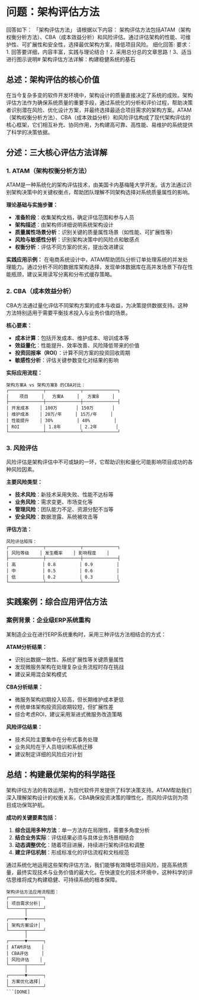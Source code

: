 # 问题：架构评估方法
回答如下：
「架构评估方法」 请根据以下内容：
架构评估方法包括ATAM（架构权衡分析方法）、CBA（成本效益分析）和风险评估。通过评估架构的性能、可维护性、可扩展性和安全性，选择最优架构方案，降低项目风险。
 细化回答: 
 要求：1. 回答要详细，内容丰富，实践与理论结合！2. 采用总分总的文章思路！3、适当进行图示说明# 架构评估方法详解：构建稳健系统的基石

## 总述：架构评估的核心价值

在当今复杂多变的软件开发环境中，架构设计的质量直接决定了系统的成败。架构评估方法作为确保系统质量的重要手段，通过系统化的分析和评价过程，帮助决策者识别潜在风险、优化设计方案，并最终选择最适合项目需求的架构方案。ATAM（架构权衡分析方法）、CBA（成本效益分析）和风险评估构成了现代架构评估的核心框架，它们相互补充、协同作用，为构建高可靠、高性能、易维护的系统提供了科学的决策依据。

## 分述：三大核心评估方法详解

### 1. ATAM（架构权衡分析方法）

ATAM是一种系统化的架构评估技术，由美国卡内基梅隆大学开发。该方法通过识别架构决策中的关键权衡点，帮助团队理解不同架构选择对系统质量属性的影响。

**理论基础与实施步骤：**
- **准备阶段**：收集架构文档，确定评估范围和参与人员
- **架构描述**：由架构师详细说明系统架构设计
- **质量属性场景分析**：识别关键的质量属性场景（如性能、可扩展性等）
- **风险与敏感性分析**：识别架构决策中的风险点和敏感点
- **权衡分析**：评估不同方案的优劣，提出改进建议

**实践应用示例：**
在电商系统设计中，ATAM帮助团队分析订单处理系统的并发处理能力。通过分析不同的数据库架构选择，发现单体数据库在高并发场景下存在性能瓶颈，建议采用读写分离和分布式缓存策略。

### 2. CBA（成本效益分析）

CBA方法通过量化评估不同架构方案的成本与收益，为决策提供数据支持。这种方法特别适用于需要平衡技术投入与业务价值的场景。

**核心要素：**
- **成本计算**：包括开发成本、维护成本、培训成本等
- **效益量化**：性能提升、效率改善、风险降低带来的价值
- **投资回报率（ROI）**：计算不同方案的投资回收周期
- **敏感性分析**：评估关键参数变化对结果的影响

**实际应用流程：**
```
架构方案A vs 架构方案B 的CBA对比：
┌─────────────┬─────────────┬─────────────┐
│    项目     │   方案A     │   方案B     │
├─────────────┼─────────────┼─────────────┤
│ 开发成本    │ 100万       │ 150万       │
│ 维护成本    │ 20万/年     │ 15万/年     │
│ 性能提升    │ 30%         │ 40%         │
│ ROI         │ 1.8年       │ 2.2年       │
└─────────────┴─────────────┴─────────────┘
```

### 3. 风险评估

风险评估是架构评估中不可或缺的一环，它帮助识别和量化可能影响项目成功的各种风险因素。

**主要风险类型：**
- **技术风险**：新技术采用失败、性能不达标等
- **业务风险**：需求变更、市场变化等
- **管理风险**：团队能力不足、资源分配不当等
- **安全风险**：数据泄露、系统被攻击等

**评估方法：**
```
风险评估矩阵：
┌─────────────┬─────────────┬─────────────┐
│ 风险等级    │ 发生概率    │ 影响程度    │
├─────────────┼─────────────┼─────────────┤
│ 高          │ 0.8         │ 0.9         │
│ 中          │ 0.5         │ 0.6         │
│ 低          │ 0.2         │ 0.3         │
└─────────────┴─────────────┴─────────────┘
```

## 实践案例：综合应用评估方法

### 案例背景：企业级ERP系统重构

某制造企业在进行ERP系统重构时，采用三种评估方法相结合的方式：

**ATAM分析结果：**
- 识别出数据一致性、系统扩展性等关键质量属性
- 发现微服务架构在处理复杂业务流程时存在挑战
- 建议采用混合架构模式

**CBA分析结果：**
- 微服务架构初期投入较高，但长期维护成本更低
- 传统单体架构投资回收期较短，但扩展性差
- 综合考虑ROI，建议采用渐进式微服务改造策略

**风险评估结果：**
- 技术风险主要集中在分布式事务处理
- 业务风险在于人员培训和系统迁移
- 建议制定详细的风险应对计划

## 总结：构建最优架构的科学路径

架构评估方法的有效运用，为现代软件开发提供了科学决策支持。ATAM帮助我们深入理解架构设计的权衡关系，CBA确保投资决策的理性化，而风险评估则为项目成功保驾护航。

**成功的关键要素包括：**
1. **综合运用多种方法**：单一方法存在局限性，需要多角度分析
2. **结合业务实际**：评估结果必须与具体业务场景相结合
3. **动态调整优化**：随着项目进展，持续进行架构评估和调整
4. **建立评估机制**：形成标准化的评估流程和文档规范

通过系统化地运用这些架构评估方法，我们能够有效降低项目风险，提高系统质量，最终实现技术与业务价值的最大化。在快速变化的技术环境中，这种科学的评估思维将成为构建稳健、可持续系统的根本保障。

```
架构评估方法应用流程图：
┌─────────────┐
│ 项目需求分析│
└──────┬──────┘
       │
┌──────▼──────┐
│ 架构方案设计│
└──────┬──────┘
       │
┌──────▼──────┐
│ ATAM评估    │
│ CBA评估     │
│ 风险评估    │
└──────┬──────┘
       │
┌──────▼──────┐
│ 方案优化选择│
└─────────────┘
```[DONE]